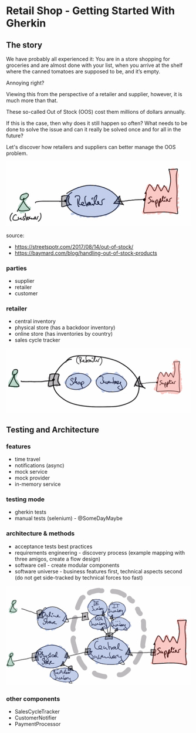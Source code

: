 # Retail Shop - Getting Started With Gherkin

## The story

We have probably all experienced it: You are in a store shopping for groceries and are almost done with your list, when you arrive at the shelf where the canned tomatoes are supposed to be, and it’s empty.

Annoying right?

Viewing this from the perspective of a retailer and supplier, however, it is much more than that. 

These so-called Out of Stock (OOS) cost them millions of dollars annually. 

If this is the case, then why does it still happen so often? What needs to be done to solve the issue and can it really be solved once and for all in the future?

Let's discover how retailers and suppliers can better manage the OOS problem.

![](doc/images/retail01.png)

source:
* https://streetspotr.com/2017/08/14/out-of-stock/
* https://baymard.com/blog/handling-out-of-stock-products

### parties
* supplier
* retailer
* customer

### retailer
* central inventory
* physical store (has a backdoor inventory)
* online store (has inventories by country)
* sales cycle tracker


![](doc/images/retail02.png)

## Testing and Architecture

### features
* time travel
* notifications (async)
* mock service
* mock provider
* in-memory service

### testing mode
* gherkin tests
* manual tests (selenium) - @SomeDayMaybe

### architecture & methods
* acceptance tests best practices
* requirements engineering - discovery process (example mapping with three amigos, create a flow design)
* software cell - create modular components
* software universe - business features first, technical aspects second (do not get side-tracked by technical forces too fast)

![](doc/images/retail03.png)

### other components
* SalesCycleTracker
* CustomerNotifier
* PaymentProcessor
